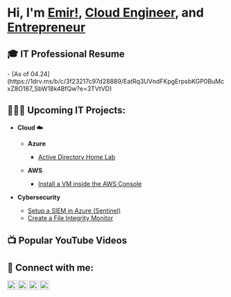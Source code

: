<h1>Hi, I'm <a href="https://emirumar.com">Emir!</a>,
<a href="https://www.linkedin.com/in/emirumar/">Cloud Engineer</a>, and <a href="https://www.youtube.com/c/emirumar">Entrepreneur</a></h1>

<h2>🎓 IT Professional Resume</h2>
  - [As of 04.24](https://1drv.ms/b/c/3f23217c97d28889/EatRq3UVndFKpgErpsbKGP0BuMcxZ8O187_SbW18k4BfQw?e=3TVtVD)
  
<h2>👨🏾‍💻 Upcoming IT Projects:</h2>

- <b>Cloud ☁️</b>
  - <b>Azure</b>
    - [Active Directory Home Lab](https://github.com/emirtaylor/ActiveDirectoryLab)
   
  - <b>AWS</b>
    - [Install a VM inside the AWS Console](https://github.com/emirtaylor/ActiveDirectoryLab)
   
- <b>Cybersecurity</b>
  - [Setup a SIEM in Azure (Sentinel)](https://github.com/emirtaylor/ActiveDirectoryLab)
  - [Create a File Integrity Monitor](https://github.com/emirtaylor/Azure-AD/blob/main/onboarder.md)


<h2>📺 Popular YouTube Videos</h2>

<h2> 🤳 Connect with me:</h2>

[<img align="left" alt="emirumar7 | YouTube" width="22px" src="https://cdn.jsdelivr.net/npm/simple-icons@v3/icons/youtube.svg" />][youtube]
[<img align="left" alt="emirumar7 | Twitter" width="22px" src="https://cdn.jsdelivr.net/npm/simple-icons@v3/icons/twitter.svg" />][twitter]
[<img align="left" alt="emirumar7 | LinkedIn" width="22px" src="https://cdn.jsdelivr.net/npm/simple-icons@v3/icons/linkedin.svg" />][linkedin]
[<img align="left" alt="emirumar7 | Instagram" width="22px" src="https://cdn.jsdelivr.net/npm/simple-icons@v3/icons/instagram.svg" />][instagram]

[twitter]: https://twitter.com/emirumar7  
[youtube]: https://www.youtube.com/c/emirumar
[instagram]: https://www.instagram.com/emirumar7/
[linkedin]: https://linkedin.com/in/emirumar

